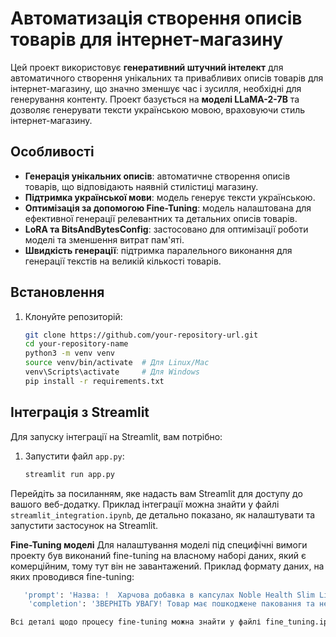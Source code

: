 # Автоматизація створення описів товарів для інтернет-магазину

Цей проект використовує **генеративний штучний інтелект** для автоматичного створення унікальних та привабливих описів товарів для інтернет-магазину, що значно зменшує час і зусилля, необхідні для генерування контенту. Проект базується на **моделі LLaMA-2-7B** та дозволяє генерувати тексти українською мовою, враховуючи стиль інтернет-магазину.

## Особливості

- **Генерація унікальних описів**: автоматичне створення описів товарів, що відповідають наявній стилістиці магазину.
- **Підтримка української мови**: модель генерує тексти українською.
- **Оптимізація за допомогою Fine-Tuning**: модель налаштована для ефективної генерації релевантних та детальних описів товарів.
- **LoRA та BitsAndBytesConfig**: застосовано для оптимізації роботи моделі та зменшення витрат пам'яті.
- **Швидкість генерації**: підтримка паралельного виконання для генерації текстів на великій кількості товарів.

## Встановлення

1. Клонуйте репозиторій:
   ```bash
   git clone https://github.com/your-repository-url.git
   cd your-repository-name
   python3 -m venv venv
   source venv/bin/activate  # Для Linux/Mac
   venv\Scripts\activate     # Для Windows
   pip install -r requirements.txt

## Інтеграція з Streamlit

Для запуску інтеграції на Streamlit, вам потрібно:

1. Запустити файл `app.py`:
   ```bash
   streamlit run app.py

Перейдіть за посиланням, яке надасть вам Streamlit для доступу до вашого веб-додатку.
Приклад інтеграції можна знайти у файлі `streamlit_integration.ipynb`, де детально показано, як налаштувати та запустити застосунок на Streamlit.

**Fine-Tuning моделі**
Для налаштування моделі під специфічні вимоги проекту був виконаний fine-tuning на власному наборі даних, який є комерційним, тому тут він не завантажений.
Приклад формату даних, на яких проводився fine-tuning:
```bash
   'prompt': 'Назва: !  Харчова добавка в капсулах Noble Health Slim Line Hydrodren Комплекс для схуднення, 60 шт; Бренд: Noble Health; Ключові інгредієнти: 2 капсули містять: Екстракт кореня кульбаби 120 мг, Екстракт хвоща польового 80 мг, Екстракт кропиви звичайної 280 мг, Екстракт кореня петрушки 200 мг, Екстракт листя артишоку 80 мг.',
    'completion': 'ЗВЕРНІТЬ УВАГУ! Товар має пошкоджене паковання та не підлягає поверненню чи обміну.             Для отримання ідеальної фігури важливо правильно харчуватися.    Переваги продукту    Дієтична добавка Noble Health Slim Line Hydrodren розроблена на основі рослинних екстрактів, які можуть комплексно впливати на організм та підтримувати стабільну вагу.      Кульбаба і кропива   можуть забезпечувати мякий сечогінний ефект і усувати набряклість.  Трава хвоща польового   покращувати стан волосся, шкіри та нігтів.  Магній може підтримувати нормальний електролітний баланс.      Дієтична добавка веганська, а її упаковка підлягає вторинній переробці.',

Всі деталі щодо процесу fine-tuning можна знайти у файлі fine_tuning.ipynb. В цьому файлі описано кроки, як підготувати дані, налаштувати модель за допомогою технік, таких як LoRA та BitsAndBytesConfig, а також запустити процес навчання для отримання оптимальних результатів.


